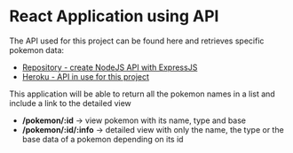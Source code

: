 # React Application using API

The API used for this project can be found here and retrieves specific pokemon data:

- [Repository - create NodeJS API with ExpressJS](https://github.com/memocan40/PokemonGameBackend)
- [Heroku - API in use for this project](https://backend-pokemon-fight-api.herokuapp.com/pokemons)

This application will be able to return all the pokemon names in a list and include a link to the detailed view

- **/pokemon/:id** -> view pokemon with its name, type and base
- **/pokemon/:id/:info** -> detailed view with only the name, the type or the base data of a pokemon depending on its id
